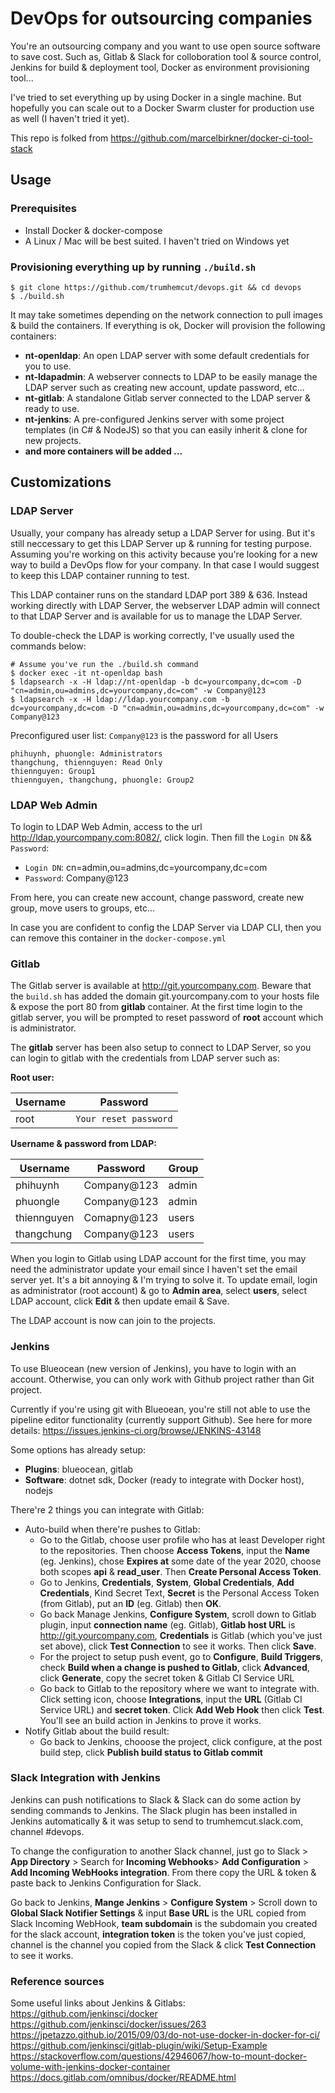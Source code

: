 # DevOps for outsourcing companies
You're an outsourcing company and you want to use open source software to save cost. Such as, Gitlab & Slack for colloboration tool & source control, Jenkins for build & deployment tool, Docker as environment provisioning tool...

I've tried to set everything up by using Docker in a single machine. But hopefully you can scale out to a Docker Swarm cluster for production use as well (I haven't tried it yet).

This repo is folked from https://github.com/marcelbirkner/docker-ci-tool-stack

## Usage
### Prerequisites
* Install Docker & docker-compose
* A Linux / Mac will be best suited. I haven't tried on Windows yet

### Provisioning everything up by running ```./build.sh```
```
$ git clone https://github.com/trumhemcut/devops.git && cd devops
$ ./build.sh
```
It may take sometimes depending on the network connection to pull images & build the containers. If everything is ok, Docker will provision the following containers:
- **nt-openldap**: An open LDAP server with some default credentials for you to use.
- **nt-ldapadmin**: A webserver connects to LDAP to be easily manage the LDAP server such as creating new account, update password, etc...
- **nt-gitlab**: A standalone Gitlab server connected to the LDAP server & ready to use.
- **nt-jenkins**: A pre-configured Jenkins server with some project templates (in C# & NodeJS) so that you can easily inherit & clone for new projects.
- **and more containers will be added ...** 
### 

## Customizations
### LDAP Server
Usually, your company has already setup a LDAP Server for using. But it's still neccessary to get this LDAP Server up & running for testing purpose. Assuming you're working on this activity because you're looking for a new way to build a DevOps flow for your company. In that case I would suggest to keep this LDAP container running to test.

This LDAP container runs on the standard LDAP port 389 & 636. Instead working directly with LDAP Server, the webserver LDAP admin will connect to that LDAP Server and is available for us to manage the LDAP Server.

To double-check the LDAP is working correctly, I've usually used the commands below:
```
# Assume you've run the ./build.sh command
$ docker exec -it nt-openldap bash
$ ldapsearch -x -H ldap://nt-openldap -b dc=yourcompany,dc=com -D "cn=admin,ou=admins,dc=yourcompany,dc=com" -w Company@123
$ ldapsearch -x -H ldap://ldap.yourcompany.com -b dc=yourcompany,dc=com -D "cn=admin,ou=admins,dc=yourcompany,dc=com" -w Company@123
```

Preconfigured user list:
`Company@123` is the password for all Users
```
phihuynh, phuongle: Administrators
thangchung, thiennguyen: Read Only
thiennguyen: Group1
thiennguyen, thangchung, phuongle: Group2
```

### LDAP Web Admin
To login to LDAP Web Admin, access to the url http://ldap.yourcompany.com:8082/, click login. Then fill the ```Login DN``` && ```Password```:

* ```Login DN```: cn=admin,ou=admins,dc=yourcompany,dc=com
* ```Password```: Company@123

From here, you can create new account, change password, create new group, move users to groups, etc...

In case you are confident to config the LDAP Server via LDAP CLI, then you can remove this container in the ```docker-compose.yml```

### Gitlab
The Gitlab server is available at http://git.yourcompany.com. Beware that the ```build.sh``` has added the domain git.yourcompany.com to your hosts file & expose the port 80 from **gitlab** container. At the first time login to the gitlab server, you will be prompted to reset password of **root** account which is administrator.

The **gitlab** server has been also setup to connect to LDAP Server, so you can login to gitlab with the credentials from LDAP server such as:

**Root user:**

Username | Password
--- | ---
root | ```Your reset password```

**Username & password from LDAP:**

Username | Password | Group
--- | --- | ---
phihuynh | Company@123 | admin
phuongle | Company@123 | admin
thiennguyen | Comapny@123 | users
thangchung | Company@123 | users

When you login to Gitlab using LDAP account for the first time, you may need the administrator update your email since I haven't set the email server yet. It's a bit annoying & I'm trying to solve it. To update email, login as administrator (root account) & go to **Admin area**, select **users**, select LDAP account, click **Edit** & then update email & Save.

The LDAP account is now can join to the projects.

### Jenkins
To use Blueocean (new version of Jenkins), you have to login with an account. Otherwise, you can only work with Github project rather than Git project.

Currently if you're using git with Blueoean, you're still not able to use the pipeline editor functionality (currently support Github). See here for more details: https://issues.jenkins-ci.org/browse/JENKINS-43148

Some options has already setup:
* **Plugins**: blueocean, gitlab
* **Software**: dotnet sdk, Docker (ready to integrate with Docker host), nodejs

There're 2 things you can integrate with Gitlab:
* Auto-build when there're pushes to Gitlab: 
    - Go to the Gitlab, choose user profile who has at least Developer right to the repositories. Then choose **Access Tokens**, input the **Name** (eg. Jenkins), chose **Expires at** some date of the year 2020, choose both scopes **api** & **read_user**. Then **Create Personal Access Token**.
    - Go to Jenkins, **Credentials**, **System**, **Global Credentials**, **Add Credentials**, Kind Secret Text, **Secret** is the Personal Access Token (from Gitlab), put an **ID** (eg. Gitlab) then **OK**.
    - Go back Manage Jenkins, **Configure System**, scroll down to Gitlab plugin, input **connection name** (eg. Gitlab), **Gitlab host URL** is http://git.yourcompany.com, **Credentials** is Gitlab (which you've just set above), click **Test Connection** to see it works. Then click **Save**.
    - For the project to setup push event, go to **Configure**, **Build Triggers**, check **Build when a change is pushed to Gitlab**, click **Advanced**, click **Generate**, copy the secret token & Gitlab CI Service URL
    - Go back to Gitlab to the repository where we want to integrate with. Click setting icon, choose **Integrations**, input the **URL** (Gitlab CI Service URL) and **secret token**. Click **Add Web Hook** then click **Test**. You'll see an build action in Jenkins to prove it works.
* Notify Gitlab about the build result:
    - Go back to Jenkins, chooose the project, click configure, at the post build step, click **Publish build status to Gitlab commit**

### Slack Integration with Jenkins

Jenkins can push notifications to Slack & Slack can do some action by sending commands to Jenkins. The Slack plugin has been installed in Jenkins automatically & it was setup to send to trumhemcut.slack.com, channel #devops. 

To change the configuration to another Slack channel, just go to Slack > **App Directory** > Search for **Incoming Webhooks**> **Add Configuration** > **Add Incoming WebHooks integration**. From there copy the URL & token & paste back to Jenkins Configuration for Slack.

Go back to Jenkins, **Mange Jenkins** > **Configure System** > Scroll down to **Global Slack Notifier Settings** & input **Base URL** is the URL copied from Slack Incoming WebHook, **team subdomain** is the subdomain you created for the slack account, **integration token** is the token you've just copied, channel is the channel you copied from the Slack & click **Test Connection** to see it works.

### Reference sources
Some useful links about Jenkins & Gitlabs:
https://github.com/jenkinsci/docker
https://github.com/jenkinsci/docker/issues/263
https://jpetazzo.github.io/2015/09/03/do-not-use-docker-in-docker-for-ci/
https://github.com/jenkinsci/gitlab-plugin/wiki/Setup-Example
https://stackoverflow.com/questions/42946067/how-to-mount-docker-volume-with-jenkins-docker-container
https://docs.gitlab.com/omnibus/docker/README.html

